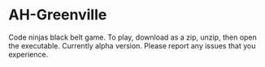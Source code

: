 # AH-Greenville
Code ninjas black belt game.
To play, download as a zip, unzip, then open the executable.
Currently alpha version.
Please report any issues that you experience.

